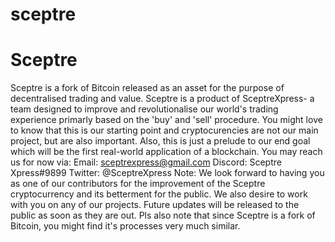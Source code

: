 # sceptre

Sceptre
=====================================
Sceptre is a fork of Bitcoin released as an asset for the purpose of decentralised trading and value.
Sceptre is a product of SceptreXpress- a team designed to improve and revolutionalise our world's trading experience primarly based on the 'buy' and 'sell' procedure.
You might love to know that this is our starting point and cryptocurencies are not our main project, but are also important.
Also, this is just a prelude to our end goal which will be the first real-world application of a blockchain.
You may reach us for now via:
Email: sceptrexpress@gmail.com
Discord: Sceptre Xpress#9899
Twitter: @SceptreXpress
Note: We look forward to having you as one of our contributors for the improvement of the Sceptre cryptocurrency and its betterment for the public. We also desire to work with you on any of our projects. 
Future updates will be released to the public as soon as they are out.
Pls also note that since Sceptre is a fork of Bitcoin, you might find it's processes very much similar.
